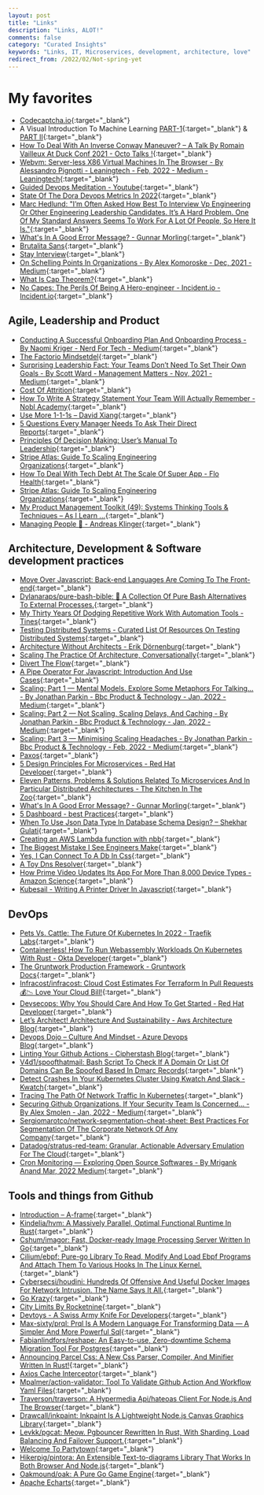 ```yaml
---
layout: post
title: "Links"
description: "Links, ALOT!"
comments: false
category: "Curated Insights"
keywords: "Links, IT, Microservices, development, architecture, love"
redirect_from: /2022/02/Not-spring-yet
---
```

<!-- markdownlint-disable MD033 MD020 MD025-->
# My favorites<a name="favorites"></a>

- [Codecaptcha.io](https://www.codecaptcha.io/){:target="_blank"}
- A Visual Introduction To Machine Learning [PART-1](http://www.r2d3.us/visual-intro-to-machine-learning-part-1/){:target="_blank"} & [PART II](http://www.r2d3.us/visual-intro-to-machine-learning-part-2/){:target="_blank"}
- [How To Deal With An Inverse Conway Maneuver? – A Talk By Romain Vailleux At Duck Conf 2021 - Octo Talks !](https://blog.octo.com/how-to-deal-with-an-inverse-conway-maneuver-a-talk-by-romain-vailleux-at-duck-conf-2021/){:target="_blank"}
- [Webvm: Server-less X86 Virtual Machines In The Browser - By Alessandro Pignotti - Leaningtech - Feb, 2022 - Medium - Leaningtech](https://medium.com/leaningtech/webvm-client-side-x86-virtual-machines-in-the-browser-40a60170b361){:target="_blank"}
- [Guided Devops Meditation - Youtube](https://www.youtube.com/watch?v=epcbx5HkCbM){:target="_blank"}
- [State Of The Dora Devops Metrics In 2022](https://isthisit.nz/posts/2022/state-of-the-dora-devops-metrics/){:target="_blank"}
- [Marc Hedlund: "I’m Often Asked How Best To Interview Vp Engineering Or Other Engineering Leadership Candidates. It’s A Hard Problem. One Of My Standard Answers Seems To Work For A Lot Of People, So Here It Is."](https://twitter.com/marcprecipice/status/1479731951162380288){:target="_blank"}
- [What's In A Good Error Message? - Gunnar Morling](https://www.morling.dev/blog/whats-in-a-good-error-message/){:target="_blank"}
- [Brutalita Sans](https://brutalita.com/){:target="_blank"}
- [Stay Interview](https://www.protocol.com/workplace/stay-interview-relay-payments-retention){:target="_blank"}
- [On Schelling Points In Organizations - By Alex Komoroske - Dec, 2021 - Medium](https://medium.com/@komorama/on-schelling-points-in-organizations-e90647cdd81b){:target="_blank"}
- [What Is Cap Theorem?](https://softwaremill.com/what-is-cap-theorem/){:target="_blank"}
- [No Capes: The Perils Of Being A Hero-engineer - Incident.io - Incident.io](https://incident.io/blog/no-capes){:target="_blank"}

## Agile, Leadership and Product<a name="agile"></a>

- [Conducting A Successful Onboarding Plan And Onboarding Process - By Naomi Kriger - Nerd For Tech - Medium](https://medium.com/nerd-for-tech/conducting-a-successful-onboarding-plan-and-onboarding-process-6ec1b01ec2ae){:target="_blank"}
- [The Factorio Mindsetdel](https://www.thediff.co/p/the-factorio-mindset){:target="_blank"}
- [Surprising Leadership Fact: Your Teams Don’t Need To Set Their Own Goals - By Scott Ward - Management Matters - Nov, 2021 - Medium](https://medium.com/management-matters/surprising-leadership-fact-your-teams-dont-need-to-set-their-own-goals-2e8656236030){:target="_blank"}
- [Cost Of Attrition](https://benjiweber.co.uk/blog/2022/01/12/cost-of-attrition/){:target="_blank"}
- [How To Write A Strategy Statement Your Team Will Actually Remember - Nobl Academy](https://academy.nobl.io/how-to-write-a-strategy-your-team-will-remember/){:target="_blank"}
- [Use More 1-1-1s – David Xiang](https://davidxiang.com/2021/12/30/use-more-1-1-1s/){:target="_blank"}
- [5 Questions Every Manager Needs To Ask Their Direct Reports](https://hbr.org/2022/01/5-questions-every-manager-needs-to-ask-their-direct-reports?deliveryName=DM174434){:target="_blank"}
- [Principles Of Decision Making: User’s Manual To Leadership](https://codingsans.com/blog/principles-of-decision-making){:target="_blank"}
- [Stripe Atlas: Guide To Scaling Engineering Organizations](https://stripe.com/en-dk/atlas/guides/scaling-eng){:target="_blank"}
- [How To Deal With Tech Debt At The Scale Of Super App - Flo Health](https://medium.com/flo-health/how-to-deal-with-tech-debt-at-the-scale-of-super-app-90da136d576d){:target="_blank"}
- [Stripe Atlas: Guide To Scaling Engineering Organizations](https://stripe.com/en-dk/atlas/guides/scaling-eng){:target="_blank"}
- [My Product Management Toolkit (49): Systems Thinking Tools & Techniques – As I Learn …](https://marcabraham.com/2022/02/13/my-product-management-toolkit-49-system-thinking-tools-techniques/){:target="_blank"}
- [Managing People 🤯 - Andreas Klinger](https://klinger.io/posts/managing-people-%F0%9F%A4%AF){:target="_blank"}

## Architecture, Development & Software development practices <a name="development"></a>

- [Move Over Javascript: Back-end Languages Are Coming To The Front-end](https://github.com/readme/featured/server-side-languages-for-front-end){:target="_blank"}
- [Dylanaraps/pure-bash-bible: 📖 A Collection Of Pure Bash Alternatives To External Processes.](https://github.com/dylanaraps/pure-bash-bible){:target="_blank"}
- [My Thirty Years Of Dodging Repetitive Work With Automation Tools - Tines](https://www.tines.com/blog/my-thirty-years-of-dodging-repetitive-work-with-automation-tools){:target="_blank"}
- [Testing Distributed Systems - Curated List Of Resources On Testing Distributed Systems](https://asatarin.github.io/testing-distributed-systems/){:target="_blank"}
- [Architecture Without Architects - Erik Dörnenburg](https://www.youtube.com/watch?v=qVyt3qQ_7TA){:target="_blank"}
- [Scaling The Practice Of Architecture, Conversationally](https://martinfowler.com/articles/scaling-architecture-conversationally.html){:target="_blank"}
- [Divert The Flow](https://martinfowler.com/articles/patterns-legacy-displacement/divert-the-flow.html){:target="_blank"}
- [A Pipe Operator For Javascript: Introduction And Use Cases](https://2ality.com/2022/01/pipe-operator.html){:target="_blank"}
- [Scaling: Part 1 — Mental Models. Explore Some Metaphors For Talking… - By Jonathan Parkin - Bbc Product & Technology - Jan, 2022 - Medium](https://medium.com/bbc-design-engineering/scaling-part-1-mental-models-1b1945bd462f){:target="_blank"}
- [Scaling: Part 2 — Not Scaling, Scaling Delays, And Caching - By Jonathan Parkin - Bbc Product & Technology - Jan, 2022 - Medium](https://medium.com/bbc-design-engineering/scaling-part-2-not-scaling-scaling-delays-and-caching-ba9b49d57709){:target="_blank"}
- [Scaling: Part 3 — Minimising Scaling Headaches - By Jonathan Parkin - Bbc Product & Technology - Feb, 2022 - Medium](https://medium.com/bbc-design-engineering/scaling-part-3-minimising-scaling-headaches-774664bee539){:target="_blank"}
- [Paxos](https://martinfowler.com/articles/patterns-of-distributed-systems/paxos.html){:target="_blank"}
- [5 Design Principles For Microservices - Red Hat Developer](https://developers.redhat.com/articles/2022/01/11/5-design-principles-microservices#five_design_principles_for_microservices){:target="_blank"}
- [Eleven Patterns, Problems & Solutions Related To Microservices And In Particular Distributed Architectures - The Kitchen In The Zoo](http://blog.maxant.co.uk/pebble/2021/05/24/1621878436189.html){:target="_blank"}
- [What's In A Good Error Message? - Gunnar Morling](https://www.morling.dev/blog/whats-in-a-good-error-message/){:target="_blank"}
- [5 Dashboard - best Practices](https://www.influxdata.com/blog/5-dashboard-design-best-practices/){:target="_blank"}
- [When To Use Json Data Type In Database Schema Design? – Shekhar Gulati](https://shekhargulati.com/2022/01/08/when-to-use-json-data-type-in-database-schema-design/){:target="_blank"}
- [Creating an AWS Lambda function with nbb](https://blog.michielborkent.nl/aws-lambda-nbb.html){:target="_blank"}
- [The Biggest Mistake I See Engineers Make](https://www.thezbook.com/the-biggest-mistake-i-see-engineers-make/){:target="_blank"}
- [Yes, I Can Connect To A Db In Css](https://www.leemeichin.com/posts/yes-i-can-connect-to-a-db-in-css.html){:target="_blank"}
- [A Toy Dns Resolver](https://jvns.ca/blog/2022/02/01/a-dns-resolver-in-80-lines-of-go/){:target="_blank"}
- [How Prime Video Updates Its App For More Than 8,000 Device Types - Amazon Science](https://www.amazon.science/blog/how-prime-video-updates-its-app-for-more-than-8-000-device-types){:target="_blank"}
- [Kubesail - Writing A Printer Driver In Javascript](https://kubesail.com/blog/2022-02-01-printer-driver-in-javascript){:target="_blank"}

## DevOps<a name="devops"></a>

- [Pets Vs. Cattle: The Future Of Kubernetes In 2022 - Traefik Labs](https://traefik.io/blog/pets-vs-cattle-the-future-of-kubernetes-in-2022/){:target="_blank"}
- [Containerless! How To Run Webassembly Workloads On Kubernetes With Rust - Okta Developer](https://developer.okta.com/blog/2022/01/28/webassembly-on-kubernetes-with-rust){:target="_blank"}
- [The Gruntwork Production Framework - Gruntwork Docs](https://docs.gruntwork.io/guides/production-framework/){:target="_blank"}
- [Infracost/infracost: Cloud Cost Estimates For Terraform In Pull Requests💰📉 Love Your Cloud Bill!](https://github.com/infracost/infracost){:target="_blank"}
- [Devsecops: Why You Should Care And How To Get Started - Red Hat Developer](https://developers.redhat.com/articles/2022/01/27/devsecops-why-you-should-care-and-how-get-started#){:target="_blank"}
- [Let’s Architect! Architecture And Sustainability - Aws Architecture Blog](https://aws.amazon.com/blogs/architecture/lets-architect-1-architecture-and-sustainability/){:target="_blank"}
- [Devops Dojo – Culture And Mindset - Azure Devops Blog](https://devblogs.microsoft.com/devops/devops-dojo-culture-and-mindset/?WT.mc_id=DOP-MVP-4025064){:target="_blank"}
- [Linting Your Github Actions - Cipherstash Blog](https://cipherstash.com/blog/2021-11-25-linting-your-github-actions){:target="_blank"}
- [V4d1/spoofthatmail: Bash Script To Check If A Domain Or List Of Domains Can Be Spoofed Based In Dmarc Records](https://github.com/v4d1/SpoofThatMail){:target="_blank"}
- [Detect Crashes In Your Kubernetes Cluster Using Kwatch And Slack - Kwatch](https://kwatch.dev/blog/detect-crashes-in-your-cluster-using-kwatch-and-slack){:target="_blank"}
- [Tracing The Path Of Network Traffic In Kubernetes](https://learnk8s.io/kubernetes-network-packets){:target="_blank"}
- [Securing Github Organizations. If Your Security Team Is Concerned… - By Alex Smolen - Jan, 2022 - Medium](https://alsmola.medium.com/securing-github-organizations-9c33c850638){:target="_blank"}
- [Sergiomarotco/network-segmentation-cheat-sheet: Best Practices For Segmentation Of The Corporate Network Of Any Company](https://github.com/sergiomarotco/Network-segmentation-cheat-sheet){:target="_blank"}
- [Datadog/stratus-red-team: Granular, Actionable Adversary Emulation For The Cloud](https://github.com/DataDog/stratus-red-team){:target="_blank"}
- [Cron Monitoring — Exploring Open Source Softwares - By Mrigank Anand  Mar, 2022  Medium](https://medium.com/@mrigank.anand52/cron-monitoring-how-did-we-achieve-it-89cde4db1dc4){:target="_blank"}

## Tools and things from Github <a name="tools"></a>

- [Introduction – A-frame](https://aframe.io/docs/1.3.0/introduction/){:target="_blank"}
- [Kindelia/hvm: A Massively Parallel, Optimal Functional Runtime In Rust](https://github.com/Kindelia/HVM){:target="_blank"}
- [Cshum/imagor: Fast, Docker-ready Image Processing Server Written In Go](https://github.com/cshum/imagor){:target="_blank"}
- [Cilium/ebpf: Pure-go Library To Read, Modify And Load Ebpf Programs And Attach Them To Various Hooks In The Linux Kernel.](https://github.com/cilium/ebpf){:target="_blank"}
- [Cybersecsi/houdini: Hundreds Of Offensive And Useful Docker Images For Network Intrusion. The Name Says It All.](https://github.com/cybersecsi/HOUDINI){:target="_blank"}
- [Go Krazy](https://gokrazy.org/showcase/){:target="_blank"}
- [City Limits By Rocketnine](https://rocketnine.itch.io/citylimits){:target="_blank"}
- [Devtoys - A Swiss Army Knife For Developers](https://devtoys.app/){:target="_blank"}
- [Max-sixty/prql: Prql Is A Modern Language For Transforming Data — A Simpler And More Powerful Sql](https://github.com/max-sixty/prql){:target="_blank"}
- [Fabianlindfors/reshape: An Easy-to-use, Zero-downtime Schema Migration Tool For Postgres](https://github.com/fabianlindfors/reshape){:target="_blank"}
- [Announcing Parcel Css: A New Css Parser, Compiler, And Minifier Written In Rust!](https://parceljs.org/blog/parcel-css/){:target="_blank"}
- [Axios Cache Interceptor](https://axios-cache-interceptor.js.org/#/){:target="_blank"}
- [Mpalmer/action-validator: Tool To Validate Github Action And Workflow Yaml Files](https://github.com/mpalmer/action-validator){:target="_blank"}
- [Traverson/traverson: A Hypermedia Api/hateoas Client For Node.js And The Browser](https://github.com/traverson/traverson){:target="_blank"}
- [Drawcall/inkpaint: Inkpaint Is A Lightweight Node.js Canvas Graphics Library](https://github.com/drawcall/inkpaint){:target="_blank"}
- [Levkk/pgcat: Meow. Pgbouncer Rewritten In Rust, With Sharding, Load Balancing And Failover Support.](https://github.com/levkk/pgcat){:target="_blank"}
- [Welcome To Partytown](https://partytown.builder.io/){:target="_blank"}
- [Hikerpig/pintora: An Extensible Text-to-diagrams Library That Works In Both Browser And Node.js](https://github.com/hikerpig/pintora){:target="_blank"}
- [Oakmound/oak: A Pure Go Game Engine](https://github.com/oakmound/oak){:target="_blank"}
- [Apache Echarts](https://echarts.apache.org/en/index.html){:target="_blank"}
